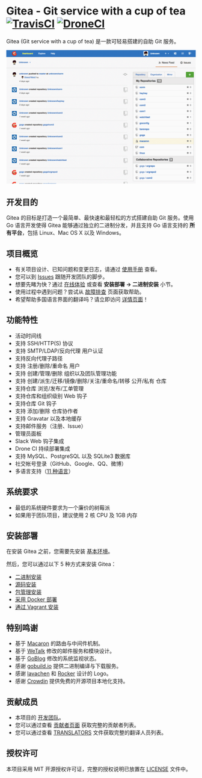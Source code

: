 Gitea - Git service with a cup of tea [![TravisCI](https://travis-ci.org/go-gitea/gitea.svg?branch=master)](https://travis-ci.org/go-gitea/gitea) [![DroneCI](https://ci.webhippie.de/github/api/badges/go-gitea/gitea/status.svg)](https://ci.webhippie.de/github/go-gitea/gitea)
=====================================

Gitea (Git service with a cup of tea) 是一款可轻易搭建的自助 Git 服务。

![Demo](screenshots/demo.gif)

## 开发目的

Gitea 的目标是打造一个最简单、最快速和最轻松的方式搭建自助 Git 服务。使用 Go 语言开发使得 Gitea 能够通过独立的二进制分发，并且支持 Go 语言支持的 **所有平台**，包括 Linux、Mac OS X 以及 Windows。

## 项目概览

- 有关项目设计、已知问题和变更日志，请通过 [使用手册](http://gitea.io/docs/intro/) 查看。
- 您可以到 [Issues](https://github.com/go-gitea/gitea/issues) 跟随开发团队的脚步。
- 想要先睹为快？通过 [在线体验](http://try.gitea.io) 或查看 **安装部署 -> 二进制安装** 小节。
- 使用过程中遇到问题？尝试从 [故障排查](http://gitea.io/docs/intro/troubleshooting.md) 页面获取帮助。
- 希望帮助多国语言界面的翻译吗？请立即访问 [详情页面](http://gitea.io/docs/features/i18n.html)！

## 功能特性

- 活动时间线
- 支持 SSH/HTTP(S) 协议
- 支持 SMTP/LDAP/反向代理 用户认证
- 支持反向代理子路径
- 支持 注册/删除/重命名 用户
- 支持 创建/管理/删除 组织以及团队管理功能
- 支持 创建/派生/迁移/镜像/删除/关注/重命名/转移 公开/私有 仓库
- 支持仓库 浏览/发布/工单管理
- 支持仓库和组织级别 Web 钩子
- 支持仓库 Git 钩子
- 支持 添加/删除 仓库协作者
- 支持 Gravatar 以及本地缓存
- 支持邮件服务（注册、Issue）
- 管理员面板
- Slack Web 钩子集成
- Drone CI 持续部署集成
- 支持 MySQL、PostgreSQL 以及 SQLite3 数据库
- 社交帐号登录（GitHub、Google、QQ、微博）
- 多语言支持（[11 种语言]([more](https://crowdin.com/project/gogs))）

## 系统要求

- 最低的系统硬件要求为一个廉价的树莓派
- 如果用于团队项目，建议使用 2 核 CPU 及 1GB 内存

## 安装部署

在安装 Gitea 之前，您需要先安装 [基本环境](http://gitea.io/docs/installation/)。

然后，您可以通过以下 5 种方式来安装 Gitea：

- [二进制安装](http://gitea.io/docs/installation/install_from_binary.md)
- [源码安装](http://gitea.io/docs/installation/install_from_source.md)
- [包管理安装](http://gitea.io/docs/installation/install_from_packages.md)
- [采用 Docker 部署](https://github.com/go-gitea/gitea/tree/master/docker)
- [通过 Vagrant 安装](https://github.com/geerlingguy/ansible-vagrant-examples/tree/master/gogs)

## 特别鸣谢

- 基于 [Macaron](https://github.com/Unknwon/macaron) 的路由与中间件机制。
- 基于 [WeTalk](https://github.com/beego/wetalk) 修改的邮件服务和模块设计。
- 基于 [GoBlog](https://github.com/fuxiaohei/goblog) 修改的系统监视状态。
- 感谢 [gobuild.io](http://gobuild.io) 提供二进制编译与下载服务。
- 感谢 [lavachen](http://www.lavachen.cn/) 和 [Rocker](http://weibo.com/rocker1989) 设计的 Logo。
- 感谢 [Crowdin](https://crowdin.com/project/gogs) 提供免费的开源项目本地化支持。

## 贡献成员

- 本项目的 [开发团队](http://gitea.io/team)。
- 您可以通过查看 [贡献者页面](https://github.com/go-gitea/gitea/graphs/contributors) 获取完整的贡献者列表。
- 您可以通过查看 [TRANSLATORS](conf/locale/TRANSLATORS) 文件获取完整的翻译人员列表。

## 授权许可

本项目采用 MIT 开源授权许可证，完整的授权说明已放置在 [LICENSE](https://github.com/go-gitea/gitea/blob/master/LICENSE) 文件中。
